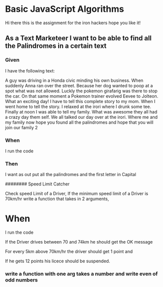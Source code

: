# Basic JavaScript Algorithms

Hi there this is the assignment for the iron hackers hope you like it!

## As a Text Marketeer I want to be able to find all the Palindromes in a certain text

### Given

I have the following text:

A guy was driving in a Honda civic minding his own business. When suddenly Anna ran over the street. Because her dog wanted to poop at a spot what was not allowed. Luckly the pokemon girafarig was there to stop the car. On that same moment a Pokemon trainer evolved Eevee to Jolteon. What an exciting day! I have to tell this complete story to my mom. When I went home to tell the story. I relaxed at the irori where I drunk some tee. Finally at noon I was able to tell my family. What was awesome they all had a crazy day them self. We all talked our day over at the irori. Where me and my family now hope you found all the palindromes and hope that you will join our family 2

### When

I run the code

### Then

I want as out put all the palindromes and the first letter in Capital



########  Speed Limit Catcher

Check speed Limit of a Driver,
If the minimum speed limit of a Driver is 70km/hr write a function that takes in 2 arguments, 

# When 

I run the code

If the Driver drives between 70 and 74km he should get the OK message

For every 5km above 70km/hr the driver should get 1 point and 

If he gets 12 points his licece should be suspended. 

### write a function with one arg takes a number and write even of odd numbers


